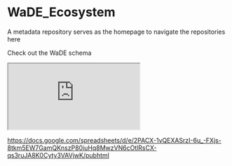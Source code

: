 # WaDE_Ecosystem
A metadata repository serves as the homepage to navigate the repositories here 

Check out the WaDE schema
<iframe src="https://docs.google.com/spreadsheets/d/e/2PACX-1vQEXASrzI-6u_-FXjs-8tkm5EW7GamQKnszP80iuHq8MwzVN6cOtlRsCX-qs3ruJA8K0Cyty3VAVjwK/pubhtml?widget=true&amp;headers=false"></iframe>

https://docs.google.com/spreadsheets/d/e/2PACX-1vQEXASrzI-6u_-FXjs-8tkm5EW7GamQKnszP80iuHq8MwzVN6cOtlRsCX-qs3ruJA8K0Cyty3VAVjwK/pubhtml

